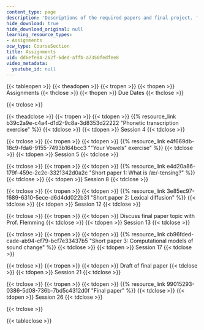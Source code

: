 ```yaml
---
content_type: page
description: 'Descriptions of the required papers and final project. '
hide_download: true
hide_download_original: null
learning_resource_types:
- Assignments
ocw_type: CourseSection
title: Assignments
uid: dd6efe84-262f-6ded-affb-a7350fedfee8
video_metadata:
  youtube_id: null
---
```


{{< tableopen >}}
{{< theadopen >}}
{{< tropen >}}
{{< thopen >}}
Assignments
{{< thclose >}}
{{< thopen >}}
Due Dates
{{< thclose >}}

{{< trclose >}}

{{< theadclose >}}
{{< tropen >}}
{{< tdopen >}}
{{% resource_link b39c2a9e-c4a4-d1d2-9c8a-3d8353d22222 "Phonetic transcription exercise" %}}
{{< tdclose >}}
{{< tdopen >}}
Session 4
{{< tdclose >}}

{{< trclose >}}
{{< tropen >}}
{{< tdopen >}}
{{% resource_link e4f669db-18c9-fda6-9155-7493b164bcc3 "\"Your Vowels\" exercise" %}}
{{< tdclose >}}
{{< tdopen >}}
Session 5
{{< tdclose >}}

{{< trclose >}}
{{< tropen >}}
{{< tdopen >}}
{{% resource_link e4d20a86-179f-459c-2c2c-3321342d0a2c "Short paper 1: What is /æ/-tensing?" %}}
{{< tdclose >}}
{{< tdopen >}}
Session 8
{{< tdclose >}}

{{< trclose >}}
{{< tropen >}}
{{< tdopen >}}
{{% resource_link 3e85ec97-f689-6310-5ece-d6d4dd022b31 "Short paper 2: Lexical diffusion" %}}
{{< tdclose >}}
{{< tdopen >}}
Session 12
{{< tdclose >}}

{{< trclose >}}
{{< tropen >}}
{{< tdopen >}}
﻿Discuss final paper topic with Prof. Flemming 
{{< tdclose >}}
{{< tdopen >}}
Session 13
{{< tdclose >}}

{{< trclose >}}
{{< tropen >}}
{{< tdopen >}}
{{% resource_link cb96fded-cade-ab94-cf79-bcf7e33437b5 "Short paper 3: Computational models of sound change" %}}
{{< tdclose >}}
{{< tdopen >}}
Session 17
{{< tdclose >}}

{{< trclose >}}
{{< tropen >}}
{{< tdopen >}}
Draft of final paper
{{< tdclose >}}
{{< tdopen >}}
Session 21
{{< tdclose >}}

{{< trclose >}}
{{< tropen >}}
{{< tdopen >}}
{{% resource_link 99015293-0386-5d08-736b-7bd5c4312d0f "Final paper" %}}
{{< tdclose >}}
{{< tdopen >}}
Session 26
{{< tdclose >}}

{{< trclose >}}

{{< tableclose >}}